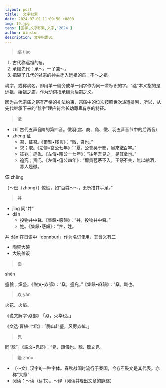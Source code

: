 ```yaml
---
layout: post
title:  文字积累
date: 2024-07-01 11:09:50 +0800
img: 19.jpg
tags: [国学,文字积累,文字,'2024']
author: Winston
description: 文字积累01
---
```



>  祧 tiāo

1. 古代称远祖的庙。
2. 承继先代：承～。一子兼～。
3. 把隔了几代的祖宗的神主迁入远祖的庙：不～之祖。


祧字，或称祧名，即用单一偏旁或单一用字作为同一辈标识的字。“祧”本义指的是远祖、始祖之庙，作为动词指承继为后嗣之义。

因为古代宗庙之祭有严格的礼法约束，宗庙中的位次按照世次递遭排列，所以，从先代继承下来的“祧字”理应符合长幼尊卑有序的特征。

> 徵

* zhǐ  古代五声音阶的第四音。徵羽(宫、商、角、徵、羽五声音节中的后两音)
* zhēng 征
  - 召，征召。《爾雅•釋言》：“徵，召也。”
  - 求；取。《左傳•哀公七年》：“夏，公會吴于鄫，吴來徵百牢。”
  - 征兆；迹象。《左傳•昭公十七年》：“往年吾見之，是其徵也。”
  - 追究；责问。《左傳•僖公四年》：“爾貢苞茅不入，王祭不共，無以縮酒，寡人是徵。

**佂** zhēng

〔～伀（zhōng）〕惊慌，如“百姓～～，无所措其手足。”

> 丼

- jǐng  同“井”
- dăn  
  - 投物井中聲。《集韻•感韻》：“丼，投物井中聲。”
  - 姓。《集韻•感韻》：“丼，姓。

丼 dăn 在日语中「donnburi」作为名词使用，其含义有二

- 陶瓷大碗
- 大碗盖饭

> 燊

shēn

盛貌；炽盛。《説文•焱部》：“燊，盛皃。”《集韻•麻韻》：“燊，熾也。

> 焱 yàn

火花、火焰。

《说文解字·焱部》：「焱，火华也。」

《文选·曹植·七启》：「腾山赴壑，风厉焱举。」

> 皃 

同“貌”。《説文•皃部》：“皃，頌儀也。貌，籀文皃。

> 籀 zhòu
  - 〔～文〕汉字的一种字体。春秋战国时流行于秦国，今存石鼓文是其代表。亦称“大篆”
  - 阅读：～读（读书）。～绎（阅读并理出文章的脉络）

>

> 

